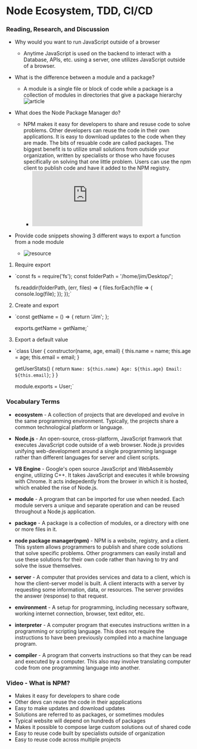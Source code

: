 # Node Ecosystem, TDD, CI/CD

### Reading, Research, and Discussion

* Why would you want to run JavaScript outside of a browser
  * Anytime JavaScript is used on the backend to interact with a Database, APIs, etc. using a server, one utilizes JavaScript outside of a browser. 

* What is the difference between a module and a package?
  * A module is a single file or block of code while a package is a collection of modules in directories that give a package hierarchy 
    ![article](https://stackoverflow.com/questions/7948494/whats-the-difference-between-a-python-module-and-a-python-package#:~:text=A%20module%20is%20a%20single,e.g.&text=A%20package%20is%20a%20collection,that%20give%20a%20package%20hierarchy.&text=Any%20Python%20file%20is%20a,file's%20base%20name%20without%20the%20.)

* What does the Node Package Manager do?
  * NPM makes it easy for developers to share and resuse code to solve problems. Other developers can reuse the code in their own applications. It is easy to download updates to the code when they are made. The bits of resuable code are called packages. The biggest benefit is to utilize small solutions from outside your organization, written by specialists or those who have focuses specifically on solving that one little problem. Users can use the npm client to publish code and have it added to the NPM registry. 
    * ![video](https://docs.npmjs.com/about-npm/index.html)

* Provide code snippets showing 3 different ways to export a function from a node module 
  * ![resource](https://www.sitepoint.com/understanding-module-exports-exports-node-js/)

1. Require export
  * `const fs = require('fs');
     const folderPath = '/home/jim/Desktop/';

     fs.readdir(folderPath, (err, files) => {
       files.forEach(file => {
         console.log(file);
       });
    });`

2. Create and export
  * `const getName = () => {
      return 'Jim';
    };

    exports.getName = getName;`

3. Export a default value
  * `class User {
      constructor(name, age, email) {
        this.name = name;
        this.age = age;
        this.email = email;
      }

      getUserStats() {
        return `
          Name: ${this.name}
          Age: ${this.age}
          Email: ${this.email}
        `;
      }
    }

    module.exports = User;`

### Vocabulary Terms

* **ecosystem** - A collection of projects that are developed and evolve in the same programming environment. Typically, the projects share a common technological platform or language. 

* **Node.js** - An open-source, cross-platform, JavaScript framwork that executes JavaScript code outside of a web browser. Node.js provides unifying web-development around a single programming language rather than different languages for server and client scripts. 

* **V8 Engine** - Google's open source JavaScript and WebAssembly engine, utilizing C++. It takes JavaScript and executes it while browsing with Chrome. It acts indepedently from the brower in which it is hosted, which enabled the rise of Node.js. 

* **module** - A program that can be imported for use when needed. Each module servers a unique and separate operation and can be reused throughout a Node.js application. 

* **package** - A package is a collection of modules, or a directory with one or more files in it. 

* **node package manager(npm)** - NPM is a website, registry, and a client. This system allows programmers to publish and share code solutions that solve specific problems. Other programmers can easily install and use these solutions for their own code rather than having to try and solve the issue themselves. 

* **server** - A computer that provides services and data to a client, which is how the client-server model is built. A client interacts with a server by requesting some information, data, or resources. The server provides the answer (response) to that request.   

* **environment** - A setup for programming, including necessary software, working internet connection, browser, text editor, etc. 

* **interpreter** - A computer program that executes instructions written in a programming or scripting language. This does not require the instructions to have been previously compiled into a machine language program. 

* **compiler** - A program that converts instructions so that they can be read and executed by a computer. This also may involve translating computer code from one programming language into another. 

### Video - What is NPM?

* Makes it easy for developers to share code
* Other devs can reuse the code in their appplications
* Easy to make updates and download updates
* Solutions are referred to as packages, or sometimes modules
* Typical website will depend on hundreds of packages
* Makes it possible to compose large custom solutions out of shared code
* Easy to reuse code built by specialists outside of organization
* Easy to reuse code across multiple projects
